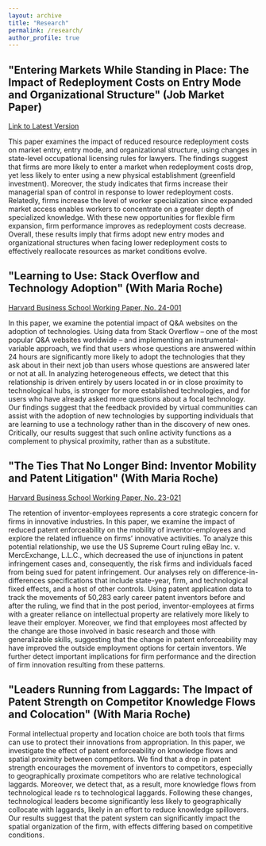 ```yaml
---
layout: archive
title: "Research"
permalink: /research/
author_profile: true
---
```


## "Entering Markets While Standing in Place: The Impact of Redeployment Costs on Entry Mode and Organizational Structure" (Job Market Paper)
[Link to Latest Version](https://www.dropbox.com/scl/fi/560qns0frz6eqc7h8gu5z/Daniel_Brown_JMP_Dropbox.pdf)  

This paper examines the impact of reduced resource redeployment costs on market entry,
entry mode, and organizational structure, using changes in state-level occupational licensing
rules for lawyers. The findings suggest that firms are more likely to enter a market when
redeployment costs drop, yet less likely to enter using a new physical establishment (greenfield
investment). Moreover, the study indicates that firms increase their managerial span of control in
response to lower redeployment costs. Relatedly, firms increase the level of worker specialization
since expanded market access enables workers to concentrate on a greater depth of specialized
knowledge. With these new opportunities for flexible firm expansion, firm performance improves
as redeployment costs decrease. Overall, these results imply that firms adopt new entry modes
and organizational structures when facing lower redeployment costs to effectively reallocate
resources as market conditions evolve.

## "Learning to Use: Stack Overflow and Technology Adoption" (With Maria Roche)
[Harvard Business School Working Paper, No. 24-001](https://www.hbs.edu/faculty/Pages/download.aspx?name=24-001.pdf)  

In this paper, we examine the potential impact of Q&A websites on the adoption of technologies. Using data from Stack Overflow – one of the most popular Q&A websites worldwide – and implementing an instrumental-variable approach, we find that users whose questions are
answered within 24 hours are significantly more likely to adopt the technologies that they ask
about in their next job than users whose questions are answered later or not at all. In analyzing
heterogeneous effects, we detect that this relationship is driven entirely by users located in or
in close proximity to technological hubs, is stronger for more established technologies, and for
users who have already asked more questions about a focal technology. Our findings suggest that
the feedback provided by virtual communities can assist with the adoption of new technologies
by supporting individuals that are learning to use a technology rather than in the discovery of
new ones. Critically, our results suggest that such online activity functions as a complement to
physical proximity, rather than as a substitute.

## "The Ties That No Longer Bind: Inventor Mobility and Patent Litigation" (With Maria Roche)
[Harvard Business School Working Paper, No. 23-021](https://www.hbs.edu/faculty/Pages/download.aspx?name=23-021.pdf)  

The retention of inventor-employees represents a core strategic concern for firms in innovative industries. In this paper, we examine the impact of reduced patent enforceability on the mobility of inventor-employees and explore the related influence on firms’ innovative activities. To analyze this potential relationship, we use the US Supreme Court ruling eBay Inc. v. MercExchange, L.L.C., which decreased the use of injunctions in patent infringement cases and, consequently, the risk firms and individuals faced from being sued for patent infringement. Our analyses rely on difference-in-differences specifications that include state-year, firm, and technological fixed effects, and a host of other controls. Using patent application data to track the movements of 50,283 early career patent inventors before and after the ruling, we find that in the post period, inventor-employees at firms with a greater reliance on intellectual property are relatively more likely to leave their employer. Moreover, we find that employees most affected by the change are those involved in basic research and those with generalizable skills, suggesting that the change in patent enforceability may have improved the outside employment options for certain inventors. We further detect important implications for firm performance and the direction of firm innovation resulting from these patterns.

## "Leaders Running from Laggards: The Impact of Patent Strength on Competitor Knowledge Flows and Colocation" (With Maria Roche)
Formal intellectual property and location choice are both tools that firms can use to protect their innovations from appropriation. In this paper, we investigate the effect of patent enforceability on knowledge flows and spatial proximity between competitors. We find that a drop in patent strength encourages the movement of inventors to competitors, especially to geographically proximate competitors who are relative technological laggards. Moreover, we detect that, as a result, more knowledge flows from technological leade
rs to technological laggards. Following these changes, technological leaders become significantly less likely to geographically collocate with laggards, likely in an effort to reduce knowledge spillovers. Our results suggest that the patent system can significantly impact the spatial organization of the firm, with effects differing based on competitive conditions.

